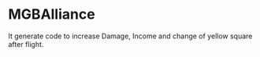 # MGBAlliance
It generate code to increase Damage, Income and change of yellow square after flight.
